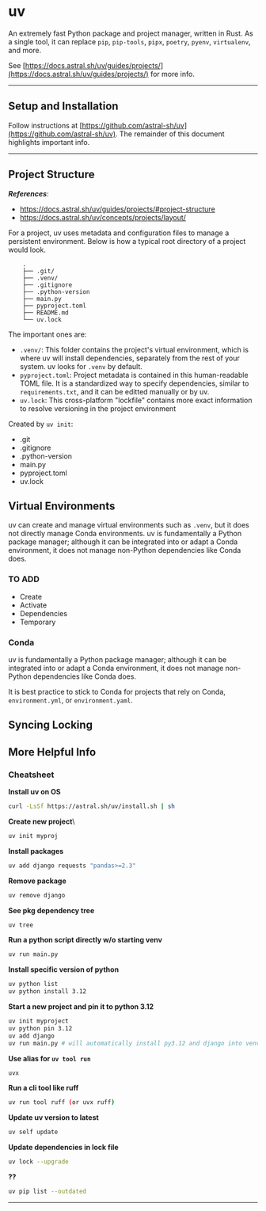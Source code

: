 # uv

An extremely fast Python package and project manager, written in Rust.  As a single tool, it can replace `pip`, `pip-tools`, `pipx`, `poetry`, `pyenv`, `virtualenv`, and more.

See [https://docs.astral.sh/uv/guides/projects/](https://docs.astral.sh/uv/guides/projects/) for more info.

---

## Setup and Installation

Follow instructions at [https://github.com/astral-sh/uv](https://github.com/astral-sh/uv).  The remainder of this document highlights important info.

---

## Project Structure

***References***:
- https://docs.astral.sh/uv/guides/projects/#project-structure
- https://docs.astral.sh/uv/concepts/projects/layout/

For a project, uv uses metadata and configuration files to manage a persistent environment.  Below is how a typical root directory of a project would look.
```text
	.
	├── .git/
	├── .venv/
	├── .gitignore
	├── .python-version
	├── main.py
	├── pyproject.toml
	├── README.md
	└── uv.lock
```

The important ones are:
- `.venv/`: This folder contains the project's virtual environment, which is where uv will install dependencies, separately from the rest of your system.  uv looks for `.venv` by default.
- `pyproject.toml`: Project metadata is contained in this human-readable TOML file.  It is a standardized way to specify dependencies, similar to `requirements.txt`, and it can be editted manually or by uv.
- `uv.lock`: This cross-platform "lockfile" contains more exact information to resolve versioning in the project environment

Created by `uv init`:
- .git
- .gitignore
- .python-version
- main.py
- pyproject.toml
- uv.lock

## Virtual Environments

uv can create and manage virtual environments such as `.venv`, but it does not directly manage Conda environments. uv is fundamentally a Python package manager; although it can be integrated into or adapt a Conda environment, it does not manage non-Python dependencies like Conda does.

### TO ADD

- Create
- Activate
- Dependencies
- Temporary

### Conda

uv is fundamentally a Python package manager; although it can be integrated into or adapt a Conda environment, it does not manage non-Python dependencies like Conda does.

It is best practice to stick to Conda for projects that rely on Conda, `environment.yml`, or `environment.yaml`.

## Syncing Locking

## More Helpful Info

### Cheatsheet

**Install uv on OS**
```bash
curl -LsSf https://astral.sh/uv/install.sh | sh
```

**Create new project**\
```bash
uv init myproj
```

**Install packages**
```bash
uv add django requests "pandas>=2.3"
```

**Remove package**
```bash
uv remove django
```

**See pkg dependency tree**
```bash
uv tree
```

**Run a python script directly w/o starting venv**
```bash
uv run main.py
```

**Install specific version of python**
```bash
uv python list
uv python install 3.12
```

**Start a new project and pin it to python 3.12**
```bash
uv init myproject
uv python pin 3.12
uv add django
uv run main.py # will automatically install py3.12 and django into venv
```

**Use alias for `uv tool run`**
```bash
uvx
```

**Run a cli tool like ruff**
```bash
uv run tool ruff (or uvx ruff)
```

**Update uv version to latest**
```bash
uv self update
```

**Update dependencies in lock file**
```bash
uv lock --upgrade
```

**??**
```bash
uv pip list --outdated
```

---